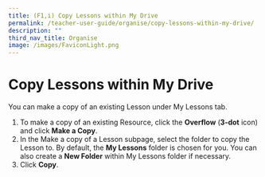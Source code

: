 ```yaml
---
title: (F1,i) Copy Lessons within My Drive
permalink: /teacher-user-guide/organise/copy-lessons-within-my-drive/
description: ""
third_nav_title: Organise
image: /images/FaviconLight.png
---
```

<h1>Copy Lessons within My Drive</h1>
  <p>You can make a copy of an existing Lesson under My Lessons tab.</p>
  <ol>
    <li>
      To make a copy of an existing Resource, click the <strong>Overflow</strong> (<strong>3-dot</strong> icon) and click <strong>Make a Copy</strong>.
    </li>
    <li>
      In the Make a copy of a Lesson subpage, select the folder to copy the Lesson to. By default, the <strong>My Lessons</strong> folder is chosen for you. You can also create a <strong>New Folder</strong> within My Lessons folder if necessary.
    </li>
    <li>
      Click <strong>Copy</strong>.
    </li>
  </ol>
